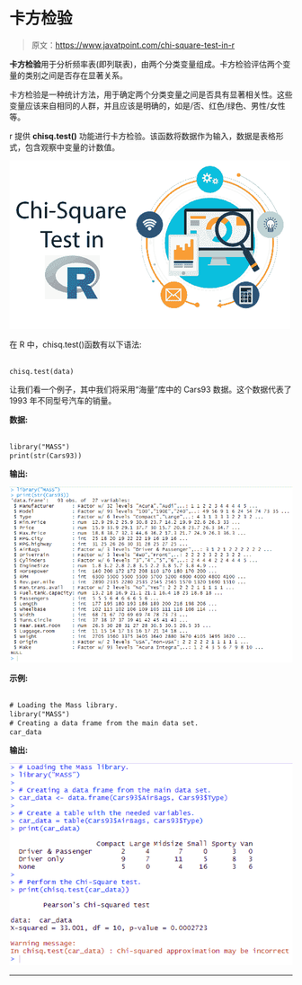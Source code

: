 # 卡方检验

> 原文：<https://www.javatpoint.com/chi-square-test-in-r>

**卡方检验**用于分析频率表(即列联表)，由两个分类变量组成。卡方检验评估两个变量的类别之间是否存在显著关系。

卡方检验是一种统计方法，用于确定两个分类变量之间是否具有显著相关性。这些变量应该来自相同的人群，并且应该是明确的，如是/否、红色/绿色、男性/女性等。

r 提供 **chisq.test()** 功能进行卡方检验。该函数将数据作为输入，数据是表格形式，包含观察中变量的计数值。

![R Chi-Square Test](img/7ab1b643f379a23f3d67a0ae102062fa.png)

在 R 中，chisq.test()函数有以下语法:

```

chisq.test(data)

```

让我们看一个例子，其中我们将采用“海量”库中的 Cars93 数据。这个数据代表了 1993 年不同型号汽车的销量。

**数据:**

```

library("MASS")
print(str(Cars93))

```

**输出:**

![R Chi-Square Test](img/faa4d18b72d8c217167be30a3ef1913d.png)

**示例:**

```

# Loading the Mass library.
library("MASS")
# Creating a data frame from the main data set.
car_data
```

**输出:**

![R Chi-Square Test](img/ab758d18b0378e28344ac7b4e1a2934d.png)

* * *